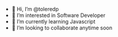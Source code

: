 - 👋 Hi, I’m @toleredp
- 👀 I’m interested in Software Developer
- 🌱 I’m currently learning Javascript
- 💞️ I’m looking to collaborate anytime soon

<!---
toleredp/toleredp is a ✨ special ✨ repository because its `README.md` (this file) appears on your GitHub profile.
You can click the Preview link to take a look at your changes.
--->

